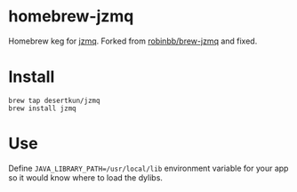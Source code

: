 # homebrew-jzmq
Homebrew keg for [jzmq](https://github.com/zeromq/jzmq). Forked from [robinbb/brew-jzmq](https://github.com/robinbb/brew-jzmq) and fixed.

# Install
```
brew tap desertkun/jzmq
brew install jzmq
```

# Use
Define `JAVA_LIBRARY_PATH=/usr/local/lib` environment variable for your app so it would know where to load the dylibs.
